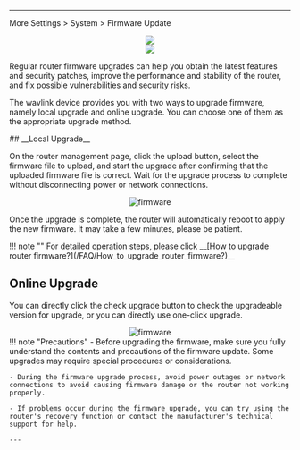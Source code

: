 
---
More Settings > System > Firmware Update
<div style="text-align: center;">
	<img class="boxshadow" src="/images/more.png">
</div>
<div style="text-align: center;">
	<img class="boxshadow" src="/images/sys.png">
</div>

<p class="text">
Regular router firmware upgrades can help you obtain the latest features and security patches, improve the performance and stability of the router, and fix possible vulnerabilities and security risks.
</p>
<p class="text">
The wavlink device provides you with two ways to upgrade firmware, namely local upgrade and online upgrade. You can choose one of them as the appropriate upgrade method.
</p>
## __Local Upgrade__
<p class="text">
On the router management page, click the upload button, select the firmware file to upload, and start the upgrade after confirming that the uploaded firmware file is correct. Wait for the upgrade process to complete without disconnecting power or network connections.
</p>
<div style="text-align: center;">
    <img alt="firmware" class="boxshadow" src="/images/update01.png">
</div>
<p class="text">
Once the upgrade is complete, the router will automatically reboot to apply the new firmware. It may take a few minutes, please be patient.
</p>
!!! note ""
	For detailed operation steps, please click __[How to upgrade router firmware?](/FAQ/How_to_upgrade_router_firmware?)__



## __Online Upgrade__
<p class="text">
You can directly click the check upgrade button to check the upgradeable version for upgrade, or you can directly use one-click upgrade.
</p>
<div style="text-align: center;">
    <img alt="firmware" class="boxshadow" src="/images/firmware00.png">
</div>
!!! note "Precautions"	
	- Before upgrading the firmware, make sure you fully understand the contents and precautions of the firmware update. Some upgrades may require special procedures or considerations.
	
	- During the firmware upgrade process, avoid power outages or network connections to avoid causing firmware damage or the router not working properly.
	
	- If problems occur during the firmware upgrade, you can try using the router's recovery function or contact the manufacturer's technical support for help.
	
	---